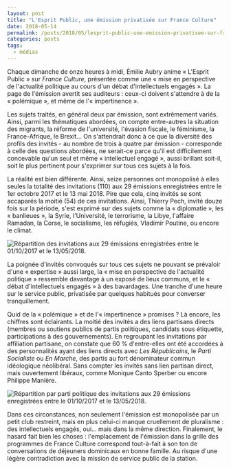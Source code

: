 ```yaml
---
layout: post
title: "L'Esprit Public, une émission privatisée sur France Culture"
date: 2018-05-14
permalink: /posts/2018/05/lesprit-public-une-emission-privatisee-sur-france-culture/
categories: posts
tags:
  - médias
---
```


Chaque dimanche de onze heures à midi, Émilie Aubry anime « L'Esprit
Public » sur *France Culture*, présentée comme une « mise en perspective
de l'actualité politique au cours d'un débat d'intellectuels engagés
». La page de l'émission avertit ses auditeurs : ceux-ci doivent
s'attendre à de la « polémique », et même de l'« impertinence ».

Les sujets traités, en général deux par émission, sont extrêmement
variés. Ainsi, parmi les thématiques abordées, on compte entre-autres la
situation des migrants, la réforme de l'université, l'évasion fiscale,
le féminisme, la France-Afrique, le Brexit... On s'attendrait donc à
ce que la diversité des profils des invités - au nombre de trois à
quatre par émission - corresponde à celle des questions abordées, ne
serait-ce parce qu'il est difficilement concevable qu'un seul et même
« intellectuel engagé », aussi brillant soit-il, soit le plus pertinent
pour s'exprimer sur tous ces sujets à la fois.

La réalité est bien différente. Ainsi, seize personnes ont monopolisé à
elles seules la totalité des invitations (110) aux 29 émissions
enregistrées entre le 1er octobre 2017 et le 13 mai 2018. Pire que cela,
cinq invités se sont accaparés la moitié (54) de ces invitations. Ainsi,
Thierry Pech, invité douze fois sur la période, s'est exprimé sur des
sujets comme la « diplomatie », les « banlieues », la Syrie,
l'Université, le terrorisme, la Libye, l'affaire Ramadan, la Corse, le
socialisme, les réfugiés, Vladimir Poutine, ou encore le climat.

![Répartition des invitations aux 29 émissions enregistrées entre le
01/10/2017 et le 13/05/2018.](/images/lesprit-public/invites.png)

La poignée d'invités convoqués sur tous ces sujets ne pouvant se
prévaloir d'une « expertise » aussi large, la « mise en perspective de
l'actualité politique » ressemble davantage à un exposé de lieux
communs, et le « débat d'intellectuels engagés » à des bavardages. Une
tranche d'une heure sur le service public, privatisée par quelques
habitués pour converser tranquillement.

Quid de la « polémique » et de l'« impertinence » promises ? Là encore,
les chiffres sont éclairants. La moitié des invités a des liens
partisans directs (membres ou soutiens publics de partis politiques,
candidats sous étiquette, participations à des gouvernements). En
regroupant les invitations par affiliation partisane, on constate que 60
% d'entre-elles ont été accordées à des personnalités ayant des liens
directs avec *Les Républicains*, le *Parti Socialiste* ou *En Marche*,
des partis au fort dénominateur commun idéologique néolibéral. Sans
compter les invités sans lien partisan direct, mais ouvertement
libéraux, comme Monique Canto Sperber ou encore Philippe Manière.

![Répartition par parti politique des invitations aux 29 émissions
enregistrées entre le 01/10/2017 et le
13/05/2018.](/assets/img/lesprit-public/partis.png)

Dans ces circonstances, non seulement l'émission est monopolisée par un
petit club restreint, mais en plus celui-ci manque cruellement de
pluralisme : des intellectuels engagés, oui... mais dans la même
direction. Finalement, le hasard fait bien les choses : l'emplacement
de l'émission dans la grille des programmes de France Culture
correspond tout-à-fait à son ton de conversations de déjeuners
dominicaux en bonne famille. Au risque d'une légère contradiction avec
la mission de service public de la station.
